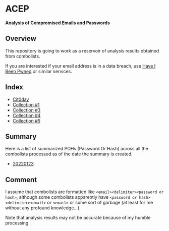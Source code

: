 # ACEP

**Analysis of Compromised Emails and Passwords**

## Overview

This repository is going to work as a reservoir of analysis results obtained from combolists.

If you are interested if your email address is in a data breach, use [Have I Been Pwned](https://haveibeenpwned.com/) or similar services.

## Index

- [Cit0day](./Data/Cit0day)
- [Collection #1](./Data/Collection_1)
- [Collection #3](./Data/Collection_3)
- [Collection #4](./Data/Collection_4)
- [Collection #5](./Data/Collection_5)

## Summary

Here is a list of summarized POHs (Password Or Hash) across all the combolists processed as of the date the summary is created.

- [20220123](./Data/top_1M_pohs_20220123.txt)

## Comment

I assume that combolists are formatted like `<email><delimiter><password or hash>`, although some combolists apparently have `<password or hash><delimiter><email>` or `<email>` or some sort of garbage (at least for me without any profound knowledge...).

Note that analysis results may not be accurate because of my humble processing.
